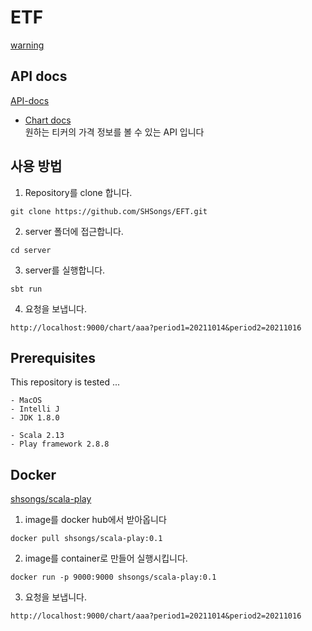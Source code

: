 # ETF

[warning](https://stackoverflow.com/questions/46922415/does-yahoo-finance-ban-web-scrapy-or-notg)

## API docs
[API-docs](/API-docs)  

- [Chart docs](/API-docs/chart.md)  
원하는 티커의 가격 정보를 볼 수 있는 API 입니다


## 사용 방법
1. Repository를 clone 합니다.
```
git clone https://github.com/SHSongs/EFT.git
```

2. server 폴더에 접근합니다.
```
cd server
```

3. server를 실행합니다.
```
sbt run
```

4. 요청을 보냅니다.
```
http://localhost:9000/chart/aaa?period1=20211014&period2=20211016
```


## Prerequisites
This repository is tested ...
```
- MacOS
- Intelli J
- JDK 1.8.0

- Scala 2.13
- Play framework 2.8.8
```

## Docker
[shsongs/scala-play](https://hub.docker.com/repository/docker/shsongs/scala-play)

1. image를 docker hub에서 받아옵니다
```
docker pull shsongs/scala-play:0.1
```

2. image를 container로 만들어 실행시킵니다.
```
docker run -p 9000:9000 shsongs/scala-play:0.1
```

3. 요청을 보냅니다.
```
http://localhost:9000/chart/aaa?period1=20211014&period2=20211016
```
